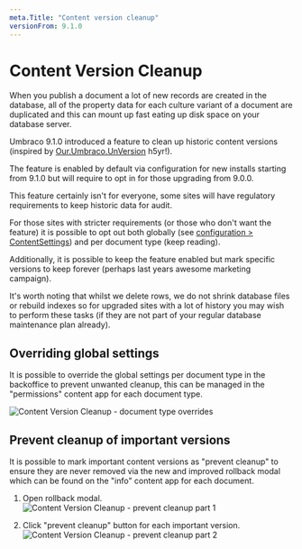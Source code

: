 ```yaml
---
meta.Title: "Content version cleanup"
versionFrom: 9.1.0
---
```


# Content Version Cleanup

When you publish a document a lot of new records are created in the database, all of the property data
for each culture variant of a document are duplicated and this can mount up fast eating up disk space on 
your database server.

Umbraco 9.1.0 introduced a feature to clean up historic content versions (inspired by [Our.Umbraco.UnVersion](https://our.umbraco.com/packages/website-utilities/unversion/) h5yr!).

The feature is enabled by default via configuration for new installs starting from 9.1.0 but will require to opt in for 
those upgrading from 9.0.0.

This feature certainly isn't for everyone, some sites will have regulatory requirements to keep historic data for audit.

For those sites with stricter requirements (or those who don't want the feature) it is possible to opt out both globally 
(see [configuration > ContentSettings](/documentation/Reference/configuration/ContentSettings/index.md#contentversioncleanuppolicy)) and per document type (keep reading).

Additionally, it is possible to keep the feature enabled but mark specific versions to keep forever (perhaps last years awesome marketing campaign).

It's worth noting that whilst we delete rows, we do not shrink database files or rebuild indexes so for upgraded sites with a lot
of history you may wish to perform these tasks (if they are not part of your regular database maintenance plan already).

## Overriding global settings

It is possible to override the global settings per document type in the backoffice to prevent unwanted cleanup, this can be managed in the "permissions"
content app for each document type.


![Content Version Cleanup - document type overrides](images/per-doctype-override.png)

## Prevent cleanup of important versions

It is possible to mark important content versions as "prevent cleanup" to ensure they are never removed via the new and improved 
rollback modal which can be found on the "info" content app for each document.

1. Open rollback modal.
![Content Version Cleanup - prevent cleanup part 1](images/prevent-cleanup-part-1.png)

1. Click "prevent cleanup" button for each important version.
![Content Version Cleanup - prevent cleanup part 2](images/prevent-cleanup-part-2.png)